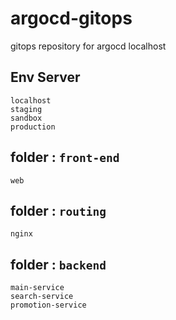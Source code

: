 # argocd-gitops
gitops repository for argocd localhost


## Env Server
```
localhost
staging
sandbox
production
```

## folder : `front-end`
```
web
```

## folder : `routing`
```
nginx
```

## folder : `backend`
```
main-service
search-service
promotion-service
```
